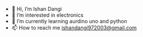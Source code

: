 - 👋 Hi, I’m Ishan Dangi
- 👀 I’m interested in electronics
- 🌱 I’m currently learning aurdino uno and python
- 📫 How to reach me ishandangi972003@gmail.com
<!---
ishan-dangi/ishan-dangi is a ✨ special ✨ repository because its `README.md` (this file) appears on your GitHub profile.
You can click the Preview link to take a look at your changes.
--->
